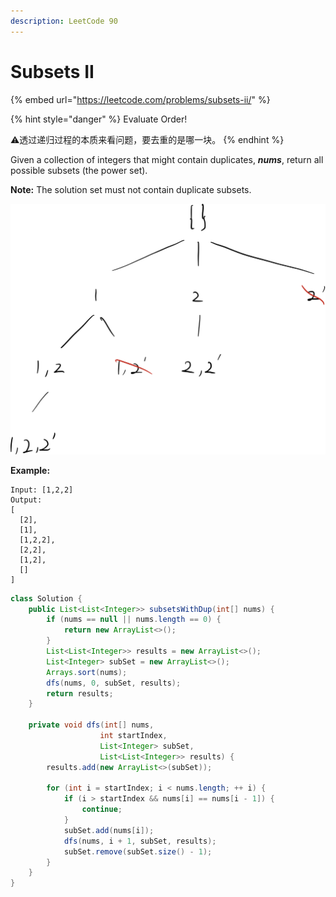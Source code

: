 ```yaml
---
description: LeetCode 90
---
```


# Subsets II

{% embed url="https://leetcode.com/problems/subsets-ii/" %}

{% hint style="danger" %}
Evaluate Order!

⚠️透过递归过程的本质来看问题，要去重的是哪一块。
{% endhint %}

Given a collection of integers that might contain duplicates, _**nums**_, return all possible subsets (the power set).

**Note:** The solution set must not contain duplicate subsets.

![](<../../.gitbook/assets/image (20).png>)

**Example:**

```
Input: [1,2,2]
Output:
[
  [2],
  [1],
  [1,2,2],
  [2,2],
  [1,2],
  []
]
```

```java
class Solution {
    public List<List<Integer>> subsetsWithDup(int[] nums) {
        if (nums == null || nums.length == 0) {
            return new ArrayList<>();
        }
        List<List<Integer>> results = new ArrayList<>();
        List<Integer> subSet = new ArrayList<>();
        Arrays.sort(nums);
        dfs(nums, 0, subSet, results);
        return results;
    }
    
    private void dfs(int[] nums,
                    int startIndex,
                    List<Integer> subSet,
                    List<List<Integer>> results) {
        results.add(new ArrayList<>(subSet));
        
        for (int i = startIndex; i < nums.length; ++ i) {
            if (i > startIndex && nums[i] == nums[i - 1]) {
                continue;
            }
            subSet.add(nums[i]);
            dfs(nums, i + 1, subSet, results);
            subSet.remove(subSet.size() - 1);
        }
    }
}
```
